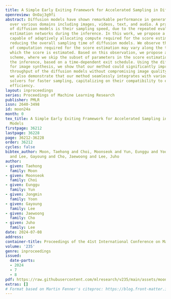 ```yaml
---
title: A Simple Early Exiting Framework for Accelerated Sampling in Diffusion Models
openreview: OnOaj3g9fi
abstract: Diffusion models have shown remarkable performance in generation problems
  over various domains including images, videos, text, and audio. A practical bottleneck
  of diffusion models is their sampling speed, due to the repeated evaluation of score
  estimation networks during the inference. In this work, we propose a novel framework
  capable of adaptively allocating compute required for the score estimation, thereby
  reducing the overall sampling time of diffusion models. We observe that the amount
  of computation required for the score estimation may vary along the time step for
  which the score is estimated. Based on this observation, we propose an early-exiting
  scheme, where we skip the subset of parameters in the score estimation network during
  the inference, based on a time-dependent exit schedule. Using the diffusion models
  for image synthesis, we show that our method could significantly improve the sampling
  throughput of the diffusion models without compromising image quality. Furthermore,
  we also demonstrate that our method seamlessly integrates with various types of
  solvers for faster sampling, capitalizing on their compatibility to enhance overall
  efficiency.
layout: inproceedings
series: Proceedings of Machine Learning Research
publisher: PMLR
issn: 2640-3498
id: moon24a
month: 0
tex_title: A Simple Early Exiting Framework for Accelerated Sampling in Diffusion
  Models
firstpage: 36212
lastpage: 36228
page: 36212-36228
order: 36212
cycles: false
bibtex_author: Moon, Taehong and Choi, Moonseok and Yun, Eunggu and Yoon, Jongmin
  and Lee, Gayoung and Cho, Jaewoong and Lee, Juho
author:
- given: Taehong
  family: Moon
- given: Moonseok
  family: Choi
- given: Eunggu
  family: Yun
- given: Jongmin
  family: Yoon
- given: Gayoung
  family: Lee
- given: Jaewoong
  family: Cho
- given: Juho
  family: Lee
date: 2024-07-08
address:
container-title: Proceedings of the 41st International Conference on Machine Learning
volume: '235'
genre: inproceedings
issued:
  date-parts:
  - 2024
  - 7
  - 8
pdf: https://raw.githubusercontent.com/mlresearch/v235/main/assets/moon24a/moon24a.pdf
extras: []
# Format based on Martin Fenner's citeproc: https://blog.front-matter.io/posts/citeproc-yaml-for-bibliographies/
---
```

